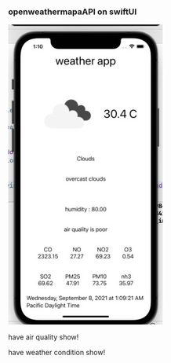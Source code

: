 ### openweathermapaAPI on swiftUI

![](SharedScreenshot.jpg)

have air quality show!

have weather condition show!
